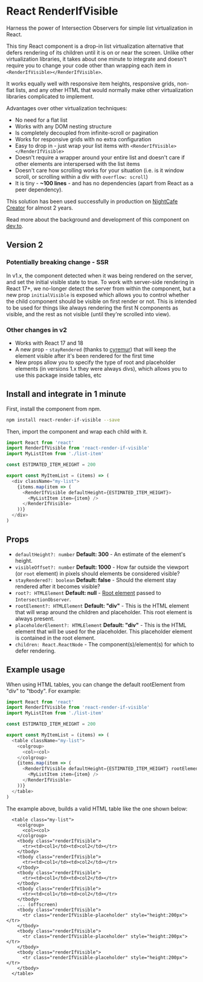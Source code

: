 # React RenderIfVisible
Harness the power of Intersection Observers for simple list virtualization in React.

This tiny React component is a drop-in list virtualization alternative that defers rendering of its children until it is on or near the screen. Unlike other virtualization libraries, it takes about one minute to integrate and doesn't require you to change your code other than wrapping each item in `<RenderIfVisible></RenderIfVisible>`.

It works equally well with responsive item heights, responsive grids, non-flat lists, and any other HTML that would normally make other virtualization libraries complicated to implement.

Advantages over other virtualization techniques:

- No need for a flat list
- Works with any DOM nesting structure
- Is completely decoupled from infinite-scroll or pagination
- Works for responsive grids with no extra configuration
- Easy to drop in - just wrap your list items with `<RenderIfVisible></RenderIfVisible>`
- Doesn't require a wrapper around your entire list and doesn't care if other elements are interspersed with the list items
- Doesn't care how scrolling works for your situation (i.e. is it window scroll, or scrolling within a div with `overflow: scroll`)
- It is tiny - __~100 lines__ - and has no dependencies (apart from React as a peer dependency).

This solution has been used successfully in production on [NightCafe Creator](https://creator.nightcafe.studio) for almost 2 years.

Read more about the background and development of this component on [dev.to](https://dev.to/angus_russell/super-simple-list-virtualization-in-react-with-intersectionobserver-3o6g).

## Version 2

### Potentially breaking change - SSR

In v1.x, the component detected when it was being rendered on the server, and set the initial visible state to true. To work with server-side rendering in React 17+, we no-longer detect the server from within the component, but a new prop `initialVisible` is exposed which allows you to control whether the child component should be visible on first render or not. This is intended to be used for things like always rendering the first N components as visible, and the rest as not visible (until they're scrolled into view).

### Other changes in v2

- Works with React 17 and 18
- A new prop - `stayRendered` (thanks to [cyremur](https://github.com/cyremur)) that will keep the element visible after it's been rendered for the first time
- New props allow you to specify the type of root and placeholder elements (in versions 1.x they were always divs), which allows you to use this package inside tables, etc

## Install and integrate in 1 minute

First, install the component from npm.

```bash
npm install react-render-if-visible --save
```

Then, import the component and wrap each child with it.

```javascript
import React from 'react'
import RenderIfVisible from 'react-render-if-visible'
import MyListItem from './list-item' 

const ESTIMATED_ITEM_HEIGHT = 200

export const MyItemList = (items) => (
  <div className="my-list">
    {items.map(item => (
      <RenderIfVisible defaultHeight={ESTIMATED_ITEM_HEIGHT}>
        <MyListItem item={item} />
      </RenderIfVisible>
    ))}
  </div>
)
```

## Props

- `defaultHeight?: number` __Default: 300__ - An estimate of the element's height.
- `visibleOffset?: number` __Default: 1000__ - How far outside the viewport (or `root` element) in pixels should elements be considered visible?
- `stayRendered?: boolean` __Default: false__ - Should the element stay rendered after it becomes visible?
- `root?: HTMLElement` __Default: null__ - [Root element](https://developer.mozilla.org/en-US/docs/Web/API/Intersection_Observer_API#intersection_observer_concepts_and_usage) passed to `IntersectionObserver`.
- `rootElement?: HTMLElement` __Default: "div"__ - This is the HTML element that will wrap around the children and placeholder. This root element is always present.
- `placeholderElement?: HTMLElement` __Default: "div"__ - This is the HTML element that will be used for the placeholder. This placeholder element is contained in the root element.
- `children: React.ReactNode` - The component(s)/element(s) for which to defer rendering.

## Example usage
When using HTML tables, you can change the default rootElement from "div" to "tbody". For example:
```javascript
import React from 'react'
import RenderIfVisible from 'react-render-if-visible'
import MyListItem from './list-item' 

const ESTIMATED_ITEM_HEIGHT = 200

export const MyItemList = (items) => (
  <table className="my-list">
    <colgroup>
      <col><col>
    </colgroup>
    {items.map(item => (
      <RenderIfVisible defaultHeight={ESTIMATED_ITEM_HEIGHT} rootElement={"tbody"} placeholderElement={"tr"}>
        <MyListItem item={item} />
      </RenderIfVisible>
    ))}
  </table>
)
```

The example above, builds a valid HTML table like the one shown below:
```
  <table class="my-list">
    <colgroup>
      <col><col>
    </colgroup>
    <tbody class="renderIfVisible">
      <tr><td>col1</td><td>col2</td></tr>
    </tbody>
    <tbody class="renderIfVisible">
      <tr><td>col1</td><td>col2</td></tr>
    </tbody>
    <tbody class="renderIfVisible">
      <tr><td>col1</td><td>col2</td></tr>
    </tbody>
    <tbody class="renderIfVisible">
      <tr><td>col1</td><td>col2</td></tr>
    </tbody>
    ... (offscreen)
    <tbody class="renderIfVisible">
      <tr class="renderIfVisible-placeholder" style="height:200px"></tr>
    </tbody>
    <tbody class="renderIfVisible">
      <tr class="renderIfVisible-placeholder" style="height:200px"></tr>
    </tbody>
    <tbody class="renderIfVisible">
      <tr class="renderIfVisible-placeholder" style="height:200px"></tr>
    </tbody>
  </table>
```
